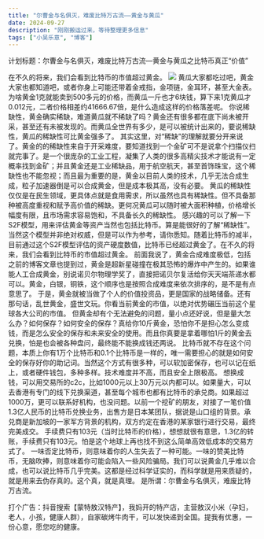 ```yaml
---
title: "尔曹金与名俱灭，难废比特万古流——黄金与黄瓜"
date: 2024-09-27
description: "刚刚搬运过来，等待整理更多信息"
tags: ["小吴乐意", "博客"]
---
```


计划标题：尔曹金与名俱灭，难废比特万古流—黄金与黄瓜之比特币真正“价值”

在不久的将来，我们会看到比特币的市值超过黄金。
![](https://blog.xiaowuleyi.com/content/uploadfile/202409/9a841727407113.webp)
黄瓜大家都吃过吧，黄金大家也都知道吧，或者你身上可能还带着金戒指，金项链，金耳环，甚至大金表。为啥黄金1克就能卖到500多元的价格，而黄瓜一斤也才6块钱，算下来1克黄瓜才0.012元，二者价格相差约41666.67倍，是什么造成这样的价格落差呢。
你说稀缺性，黄金确实稀缺，难道黄瓜就不稀缺了吗？黄金还有很多都在底下尚未被开采，甚至还有未被发现的。而黄瓜全世界有多少，是可以被统计出来的，要说稀缺性，黄瓜的稀缺性可比黄金强多了。
其实这里，对“稀缺”的理解就要分开来说了。黄金的的稀缺性来自于开采难度，要知道找到一个金矿可不是说拿个扫描仪扫就完事了。是一个很庞杂的工业工程，凝集了人类的很多高精尖技术才能说有一定概率找到金矿；并且黄金还是工业稀缺品，用于航空航天，甚至首饰珠宝，这个稀缺性也不能忽视；而且最为重要的是，黄金以目前人类的技术，几乎无法合成生成，粒子加速器倒是可以合成黄金，但是成本极其高，没有必要。
黄瓜的稀缺性仅仅是在民生领域，更具体点就是食用需求，所以虽然也具有稀缺性。但不具备那种被高度重视和赋予高价值的稀缺。更何况黄瓜可以随时被大面积种植，价格增长幅度有限，且市场需求容易饱和，不具备长久的稀缺性。
感兴趣的可以了解一下S2F模型，用来评估黄金等资产当然也包括比特币。算是能很好的了解“稀缺性”。当然这个模型并非绝对权威，但是可以作为参考，请你悉知。随着比特币的减半，目前通过这个S2F模型评估的资产硬度数值，比特币已经超过黄金了。在不久的将来，我们会看到比特币的市值超过黄金。
前面我说了，黄金合成难度极低，包括之前的博客文章也提到过，黄金是超新星碰撞在极其恐怖的爆炸中产生的。如果谁能人工合成黄金，别说诺贝尔物理学奖了，直接把诺贝尔复活给你天天端茶递水都可以。黄金，白银，铜铁，这个顺序也是按照合成难度来依次排序的，是不是有点意思了。
于是，黄金就被当做了个人的价值投资品，更是国家的战略储备。还有那句话，乱世黄金，盛世文玩。你看当前黄金的市值，以绝对优势碾压当前这个星球各大公司的市值。
但黄金却有个无法避免的问题，量小点还好说，但是量大怎么办？如何保存？如何安全的保存？真给你10斤黄金，恐怕你不是担心怎么变成钱，而是怎么安全的保存和未来安全的使用。而且你真要是拿着哪怕1斤的黄金去兑换，怕是也会被各种盘问，最终能不能换成钱还两说。
比特币就不存在这个问题，本质上你有1万个比特币和0.1个比特币是一样的，唯一需要担心的就是如何安全的保存好你的助记词。当然这个方式有很多种，可以软加密保存，也可以记在纸上，或者硬件钱包，多种多样。技术难度并不高，而且安全上限极高。
想换成钱，可以用交易所的c2c，比如1000元以上30万元以内都可以。如果量大，可以去香港有专门的线下兑换渠道，甚至每个城市也都有比特币的承兑商。如果超过1000万，更可以联系好机构，也没问题。以前一个挖矿的朋友，对接了一笔价值1.3亿人民币的比特币兑换业务，出售方是日本某团队，据说是山口组的背景。承兑商是新加坡的一家军方背景的机构，双方约定在香港的某家银行进行交易，最终完美成交。
手续费只有103元（当时比特币的价格），想想就很有意思，1.3亿的转账，手续费只有103元。怕是这个地球上再也找不到这么简单高效低成本的交易方式了。
一味否定比特币，则意味着你的人生失去了一种可能。一味的赞美比特币，无脑吹捧，则意味着你可能会陷入一些风险骗局。我们可以说黄金几乎难以合成，也可以说比特币几乎完美。这都是经过科学证实的，而科学就是用来质疑的，就是用来去伪存真的。这个真，就是真理。
是所谓：尔曹金与名俱灭，难废比特万古流。

打个广告：抖音搜索【蒙特敖汉特产】，我妈开的特产店，主营敖汉小米（孕妇，老人，小孩，健康人群），自家碳烤牛肉干，可以发快递到全国。提我有优惠，一份心意，愿您吃的健康。
